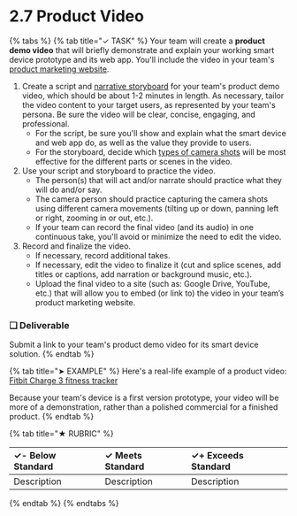 # 2.7 Product Video

{% tabs %}
{% tab title="✓ TASK" %}
Your team will create a **product demo video** that will briefly demonstrate and explain your working smart device prototype and its web app. You'll include the video in your team's [product marketing website](2.6-product-website.md).

1. Create a script and [narrative storyboard](https://docs.idew.org/principles-and-practices/practices/design-practices/narrative-storyboards) for your team's product demo video, which should be about 1-2 minutes in length. As necessary, tailor the video content to your target users, as represented by your team's persona. Be sure the video will be clear, concise, engaging, and professional.
   * For the script, be sure you'll show and explain what the smart device and web app do, as well as the value they provide to users.
   * For the storyboard, decide which [types of camera shots](https://docs.idew.org/principles-and-practices/practices/design-practices/narrative-storyboards#types-of-camera-shots) will be most effective for the different parts or scenes in the video.
2. Use your script and storyboard to practice the video.
   * The person\(s\) that will act and/or narrate should practice what they will do and/or say.
   * The camera person should practice capturing the camera shots using different camera movements \(tilting up or down, panning left or right, zooming in or out, etc.\).
   * If your team can record the final video \(and its audio\) in one continuous take, you'll avoid or minimize the need to edit the video.
3. Record and finalize the video.
   * If necessary, record additional takes.
   * If necessary, edit the video to finalize it \(cut and splice scenes, add titles or captions, add narration or background music, etc.\).
   * Upload the final video to a site \(such as: Google Drive, YouTube, etc.\) that will allow you to embed \(or link to\) the video in your team’s product marketing website.

### **❏ Deliverable**

Submit a link to your team's product demo video for its smart device solution.
{% endtab %}

{% tab title="➤ EXAMPLE" %}
Here's a real-life example of a product video:  [Fitbit Charge 3 fitness tracker](https://www.youtube.com/watch?v=omJhc4iv4z4)

Because your team's device is a first version prototype, your video will be more of a demonstration, rather than a polished commercial for a finished product.
{% endtab %}

{% tab title="★ RUBRIC" %}


| **✓- Below Standard** | **✓ Meets Standard** | **✓+ Exceeds Standard** |
| :--- | :--- | :--- |
| Description | Description | Description |
{% endtab %}
{% endtabs %}

